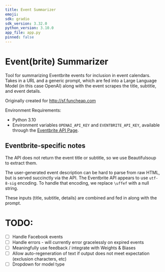 ```yaml
---
title: Event Summarizer
emoji: 
sdk: gradio
sdk_version: 3.32.0
python_version: 3.10.0
app_file: app.py
pinned: false
---
```


# Event(brite) Summarizer

Tool for summarizing Eventbrite events for inclusion in event calendars.  Takes in a URL and a generic prompt, which are fed into a Large Language Model (in this case OpenAI) along with the event scrapes the title, subtitle, and event details.

Originally created for http://sf.funcheap.com 

Environment Requirements:
- Python 3.10
- Environment variables `OPENAI_API_KEY` and `EVENTBRITE_API_KEY`, available through the [Eventbrite API Page](https://www.eventbrite.com/platform/api).

## Eventbrite-specific notes

The API does not return the event title or subtitle, so we use Beautifulsoup to extract them.

The user-generated event description can be hard to parse from raw HTML, but is served succinctly via the API.  The Eventbrite API appears to use `utf-8-sig` encoding. To handle that encoding, we replace `\uffef` with a null string.

These inputs (title, subtitle, details) are combined and fed in along with the prompt.


# TODO:

- [ ] Handle Facebook events
- [ ] Handle errors - will currently error gracelessly on expired events 
- [ ] Meaningfully use feedback / integrate with Weights & Biases
- [ ] Allow auto-regeneration of text if output does not meet expectation (exclusion characters, etc)
- [ ] Dropdown for model type
